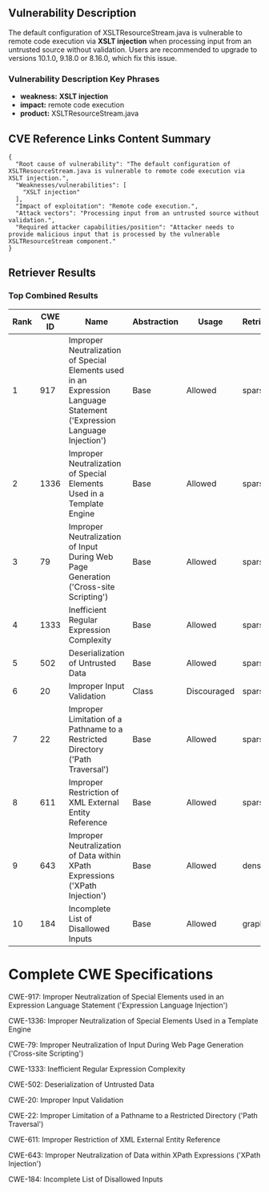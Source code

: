 ## Vulnerability Description
The default configuration of XSLTResourceStream.java is vulnerable to remote code execution via **XSLT injection** when processing input from an untrusted source without validation. Users are recommended to upgrade to versions 10.1.0, 9.18.0 or 8.16.0, which fix this issue.

### Vulnerability Description Key Phrases
- **weakness:** **XSLT injection**
- **impact:** remote code execution
- **product:** XSLTResourceStream.java

## CVE Reference Links Content Summary
```
{
  "Root cause of vulnerability": "The default configuration of XSLTResourceStream.java is vulnerable to remote code execution via XSLT injection.",
  "Weaknesses/vulnerabilities": [
    "XSLT injection"
  ],
  "Impact of exploitation": "Remote code execution.",
  "Attack vectors": "Processing input from an untrusted source without validation.",
  "Required attacker capabilities/position": "Attacker needs to provide malicious input that is processed by the vulnerable XSLTResourceStream component."
}
```

## Retriever Results

### Top Combined Results

| Rank | CWE ID | Name | Abstraction | Usage  | Retrievers | Individual Scores |
|------|--------|------|-------------|-------|------------|-------------------|
| 1 | 917 | Improper Neutralization of Special Elements used in an Expression Language Statement ('Expression Language Injection') | Base | Allowed | sparse | 0.246 |
| 2 | 1336 | Improper Neutralization of Special Elements Used in a Template Engine | Base | Allowed | sparse | 0.242 |
| 3 | 79 | Improper Neutralization of Input During Web Page Generation ('Cross-site Scripting') | Base | Allowed | sparse | 0.239 |
| 4 | 1333 | Inefficient Regular Expression Complexity | Base | Allowed | sparse | 0.236 |
| 5 | 502 | Deserialization of Untrusted Data | Base | Allowed | sparse | 0.235 |
| 6 | 20 | Improper Input Validation | Class | Discouraged | sparse | 0.234 |
| 7 | 22 | Improper Limitation of a Pathname to a Restricted Directory ('Path Traversal') | Base | Allowed | sparse | 0.231 |
| 8 | 611 | Improper Restriction of XML External Entity Reference | Base | Allowed | sparse | 0.231 |
| 9 | 643 | Improper Neutralization of Data within XPath Expressions ('XPath Injection') | Base | Allowed | dense | 0.522 |
| 10 | 184 | Incomplete List of Disallowed Inputs | Base | Allowed | graph | 0.002 |



# Complete CWE Specifications

CWE-917: Improper Neutralization of Special Elements used in an Expression Language Statement ('Expression Language Injection')

CWE-1336: Improper Neutralization of Special Elements Used in a Template Engine

CWE-79: Improper Neutralization of Input During Web Page Generation ('Cross-site Scripting')

CWE-1333: Inefficient Regular Expression Complexity

CWE-502: Deserialization of Untrusted Data

CWE-20: Improper Input Validation

CWE-22: Improper Limitation of a Pathname to a Restricted Directory ('Path Traversal')

CWE-611: Improper Restriction of XML External Entity Reference

CWE-643: Improper Neutralization of Data within XPath Expressions ('XPath Injection')

CWE-184: Incomplete List of Disallowed Inputs